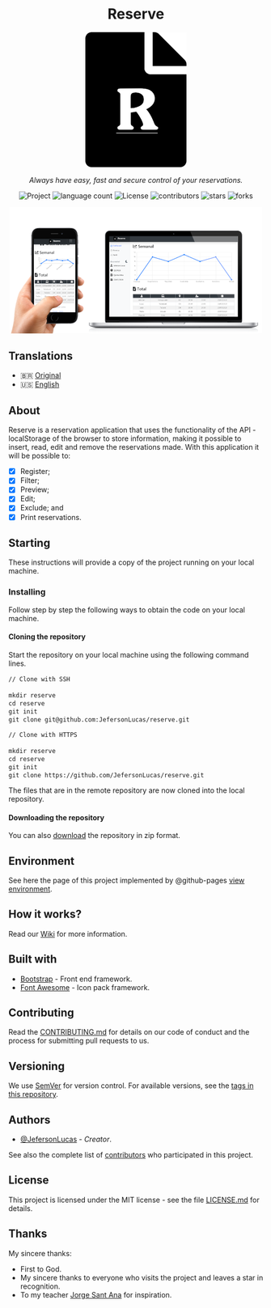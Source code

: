 <h1 align="center">Reserve</h1>

<p align="center">
  <img src="assets/img/logo.png" width="200">
</p>
    <p align="center"><em>Always have easy, fast and secure control of your reservations.</em></p>    
    <p align="center">
        <img src="https://img.shields.io/badge/Jeferson%20Lucas-Reserve-blue" alt="Project">
        <img src="https://img.shields.io/github/languages/count/JefersonLucas/reserve" alt="language count">
        <img src="https://img.shields.io/github/license/JefersonLucas/reserve" alt="License">
        <img src="https://img.shields.io/github/contributors/JefersonLucas/reserve" alt="contributors">
        <img src="https://img.shields.io/github/stars/JefersonLucas/reserve?style=social" alt="stars">
        <img src="https://img.shields.io/github/contributors/JefersonLucas/reserve" alt="forks">
  	</p>
</p>
<p align="center">
    <img src="assets/img/capture.png" alt="Dashboard" width="500">
</p>

## Translations

* :brazil: [Original](https://github.com/JefersonLucas/reserve/blob/master/README.md)
* :us: [English](https://github.com/JefersonLucas/reserve/blob/master/translations/en/README.md)

## About

Reserve is a reservation application that uses the functionality of the API - localStorage of the browser to store information, making it possible to insert, read, edit and remove the reservations made. With this application it will be possible to:

- [x] Register;
- [x] Filter;
- [x] Preview;
- [x] Edit;
- [x] Exclude; and
- [x] Print reservations.

## Starting

These instructions will provide a copy of the project running on your local machine.

### Installing

Follow step by step the following ways to obtain the code on your local machine.

#### Cloning the repository

Start the repository on your local machine using the following command lines.

```
// Clone with SSH

mkdir reserve
cd reserve
git init
git clone git@github.com:JefersonLucas/reserve.git
```

```
// Clone with HTTPS

mkdir reserve
cd reserve
git init
git clone https://github.com/JefersonLucas/reserve.git
```
The files that are in the remote repository are now cloned into the local repository.

#### Downloading the repository

You can also [download](https://github.com/JefersonLucas/reserve/archive/master.zip) the repository in zip format.

## Environment

See here the page of this project implemented by @github-pages [view environment](https://jefersonlucas.github.io/reserve/).

## How it works?

Read our [Wiki](https://github.com/JefersonLucas/reserve/wiki) for more information.

## Built with

* [Bootstrap](https://getbootstrap.com/) - Front end framework.
* [Font Awesome](https://maven.apache.org/) - Icon pack framework.

## Contributing

Read the [CONTRIBUTING.md](https://github.com/JefersonLucas/reserve/blob/master/CONTRIBUTING.md) for details on our code of conduct and the process for submitting pull requests to us.

## Versioning

We use [SemVer](https://semver.org/lang/pt-BR/) for version control. For available versions, see the [tags in this repository](https://github.com/JefersonLucas/reserve/tags).

## Authors

* [@JefersonLucas](https://github.com/JefersonLucas) - _Creator_.

See also the complete list of [contributors](https://github.com/JefersonLucas/reserve/contributors) who participated in this project.

## License

This project is licensed under the MIT license - see the file [LICENSE.md](https://github.com/JefersonLucas/reserve/blob/master/LICENSE) for details.

## Thanks

My sincere thanks:

* First to God.
* My sincere thanks to everyone who visits the project and leaves a star in recognition.
* To my teacher [Jorge Sant Ana](https://twitter.com/jorgesantanabr) for inspiration.
